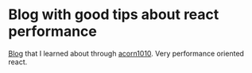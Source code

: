 # Blog with good tips about react performance

[Blog] that I learned about through [acorn1010](../59). Very performance oriented react.

[Blog]: https://kurtextrem.de/
